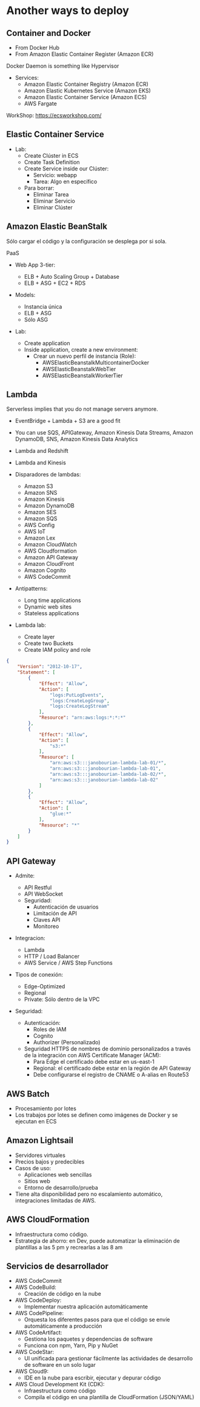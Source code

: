 # Another ways to deploy

## Container and Docker

* From Docker Hub
* From Amazon Elastic Container Register (Amazon ECR)

Docker Daemon is something like Hypervisor

* Services:
    * Amazon Elastic Container Registry (Amazon ECR)
    * Amazon Elastic Kubernetes Service (Amazon EKS)
    * Amazon Elastic Container Service (Amazon ECS)
    * AWS Fargate

WorkShop: https://ecsworkshop.com/

## Elastic Container Service

* Lab:
    * Create Clúster in ECS
    * Create Task Definition
    * Create Service inside our Clúster:
        * Servicio: webapp
        * Tarea: Algo en específico
    * Para borrar:
        * Eliminar Tarea
        * Eliminar Servicio
        * Eliminar Clúster

## Amazon Elastic BeanStalk

Sólo cargar el código y la configuración se desplega por si sola.

PaaS

* Web App 3-tier:
    * ELB + Auto Scaling Group + Database
    * ELB + ASG + EC2 + RDS

* Models:
    * Instancia única
    * ELB + ASG
    * Sólo ASG

* Lab:
    * Create application
    * Inside application, create a new environment:
        * Crear un nuevo perfil de instancia (Role):
            * AWSElasticBeanstalkMulticontainerDocker
            * AWSElasticBeanstalkWebTier
            * AWSElasticBeanstalkWorkerTier

## Lambda

Serverless implies that you do not manage servers anymore.
* EventBridge + Lambda + S3 are a good fit
* You can use SQS, APIGateway, Amazon Kinesis Data Streams, Amazon DynamoDB, SNS, Amazon Kinesis Data Analytics
* Lambda and Redshift
* Lambda and Kinesis
* Disparadores de lambdas:
    * Amazon S3
    * Amazon SNS
    * Amazon Kinesis
    * Amazon DynamoDB
    * Amazon SES
    * Amazon SQS
    * AWS Config
    * AWS IoT 
    * Amazon Lex
    * Amazon CloudWatch
    * AWS Cloudformation
    * Amazon API Gateway
    * Amazon CloudFront
    * Amazon Cognito
    * AWS CodeCommit

* Antipatterns:
    * Long time applications
    * Dynamic web sites
    * Stateless applications

* Lambda lab:
    * Create layer
    * Create two Buckets
    * Create IAM policy and role

```json
{
    "Version": "2012-10-17",
    "Statement": [
        {
            "Effect": "Allow",
            "Action": [
                "logs:PutLogEvents",
                "logs:CreateLogGroup",
                "logs:CreateLogStream"
            ],
            "Resource": "arn:aws:logs:*:*:*"
        },
        {
            "Effect": "Allow",
            "Action": [
                "s3:*"
            ],
            "Resource": [
                "arn:aws:s3:::janobourian-lambda-lab-01/*",
                "arn:aws:s3:::janobourian-lambda-lab-01",
                "arn:aws:s3:::janobourian-lambda-lab-02/*",
                "arn:aws:s3:::janobourian-lambda-lab-02"
            ]
        },
        {
            "Effect": "Allow",
            "Action": [
                "glue:*"
            ],
            "Resource": "*"
        }
    ]
}
```

## API Gateway

* Admite:
    * API Restful
    * API WebSocket
    * Seguridad:
        * Autenticación de usuarios
        * Limitación de API
        * Claves API
        * Monitoreo

* Integracion:
    * Lambda
    * HTTP / Load Balancer
    * AWS Service / AWS Step Functions

* Tipos de conexión:
    * Edge-Optimized
    * Regional
    * Private: Sólo dentro de la VPC

* Seguridad:
    * Autenticación:
        * Roles de IAM
        * Cognito
        * Authorizer (Personalizado)
    * Seguridad HTTPS de nombres de dominio personalizados a través de la integración con AWS Certificate Manager (ACM):
        * Para Edge el certificado debe estar en us-east-1
        * Regional: el certificado debe estar en la región de API Gateway
        * Debe configurarse el registro de CNAME o A-alias en Route53

## AWS Batch

* Procesamiento por lotes 
* Los trabajos por lotes se definen como imágenes de Docker y se ejecutan en ECS

## Amazon Lightsail

* Servidores virtuales
* Precios bajos y predecibles
* Casos de uso:
    * Aplicaciones web sencillas
    * Sitios web
    * Entorno de desarrollo/prueba
* Tiene alta disponibilidad pero no escalamiento automático, integraciones limitadas de AWS.

## AWS CloudFormation

* Infraestructura como código.
* Estrategia de ahorro: en Dev, puede automatizar la eliminación de plantillas a las 5 pm y recrearlas a las 8 am

## Servicios de desarrollador

* AWS CodeCommit
* AWS CodeBuild:
    * Creación de código en la nube
* AWS CodeDeploy:
    * Implementar nuestra aplicación automáticamente
* AWS CodePipeline:
    * Orquesta los diferentes pasos para que el código se envíe automáticamente a producción
* AWS CodeArtifact:
    * Gestiona los paquetes y dependencias de software
    * Funciona con npm, Yarn, Pip y NuGet
* AWS CodeStar: 
    * UI unificada para gestionar fácilmente las actividades de desarrollo de software en un solo lugar
* AWS Cloud9:
    * IDE en la nube para escribir, ejecutar y depurar código
* AWS Cloud Development Kit (CDK):
    * Infraestructura como código
    * Compila el código en una plantilla de CloudFormation (JSON/YAML)